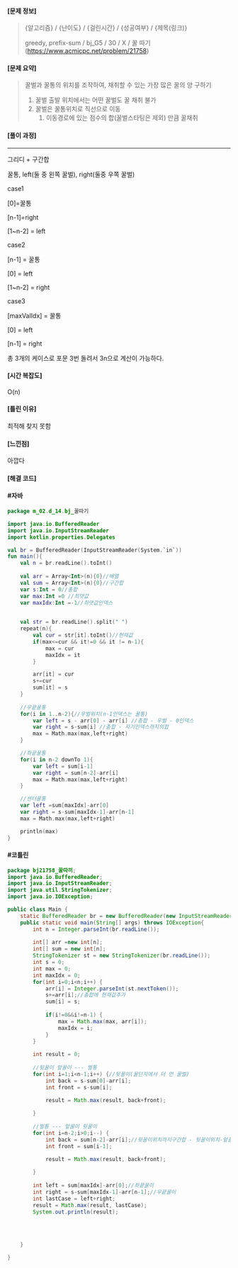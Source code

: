                                                                                                                                                                                                                                                                                                     

#### [문제 정보]
>  {알고리즘} / {난이도} / {걸린시간} / {성공여부} / {제목(링크)}
>
>   greedy, prefix-sum / bj_G5  / 30  / X  / 꿀 따기(https://www.acmicpc.net/problem/21758)

#### [문제 요약]

> 꿀벌과 꿀통의 위치를 조작하여, 채취할 수 있는 가장 많은 꿀의 양 구하기
>
> 1. 꿀벌 출발 위치에서는 어떤 꿀벌도 꿀 채취 불가
> 2. 꿀벌은 꿀통위치로 직선으로 이동
>    1. 이동경로에 있는 점수의 합(꿀벌스타팅은 제외) 만큼 꿀채취

#### [풀이 과정]

---

그리디 + 구간합  

꿀통, left(둘 중 왼쪽 꿀벌), right(둘중 우쪽 꿀벌)



case1

[0]=꿀통

[n-1]=right

[1~n-2] = left



case2

[n-1] = 꿀통

[0] = left

[1~n-2] = right



case3

[maxValIdx] = 꿀통

[0] = left

[n-1] = right



총 3개의 케이스로 포문 3번 돌려서 3n으로 계산이 가능하다.

#### [시간 복잡도]

O(n)

#### [틀린 이유]

최적해 찾지 못함

#### [느낀점]

아깝다

#### [해결 코드]

#### #자바

```kotlin
package m_02.d_14.bj_꿀따기

import java.io.BufferedReader
import java.io.InputStreamReader
import kotlin.properties.Delegates

val br = BufferedReader(InputStreamReader(System.`in`))
fun main(){
    val n = br.readLine().toInt()
    
    val arr = Array<Int>(n){0}//배열
    val sum = Array<Int>(n){0}//구간합
    var s:Int = 0//총합
    var max:Int =0 //최댓값
    var maxIdx:Int =-1//최댓값인덱스
    

    val str = br.readLine().split(" ")
    repeat(n){
        val cur = str[it].toInt()//현재값
        if(max<=cur && it!=0 && it != n-1){
            max = cur
            maxIdx = it
        }

        arr[it] = cur
        s+=cur
        sum[it] = s
    }
    
    //우끝꿀통
    for(i in 1..n-2){//우벌위치(n-1인덱스는 꿀통)
        var left = s - arr[0] - arr[i] //총합 - 우벌 - 0인덱스
        var right = s-sum[i] //총합 - 자기인덱스까지의합
        max = Math.max(max,left+right)
    }

    //좌끝꿀통
    for(i in n-2 downTo 1){
        var left = sum[i-1]
        var right = sum[n-2]-arr[i]
        max = Math.max(max,left+right)
    }

    //센터꿀통
    var left =sum[maxIdx]-arr[0]
    var right = s-sum[maxIdx-1]-arr[n-1]
    max = Math.max(max,left+right)

    println(max)
}
```



#### #코틀린

```java
package bj21758_꿀따끼;
import java.io.BufferedReader;
import java.io.InputStreamReader;
import java.util.StringTokenizer;
import java.io.IOException;

public class Main {
	static BufferedReader br = new BufferedReader(new InputStreamReader(System.in));
	public static void main(String[] args) throws IOException{
		int n = Integer.parseInt(br.readLine());
		
		int[] arr =new int[n];
		int[] sum = new int[n];
		StringTokenizer st = new StringTokenizer(br.readLine());
		int s = 0;
		int max = 0;
		int maxIdx = 0;
		for(int i=0;i<n;i++) {
			arr[i] = Integer.parseInt(st.nextToken());
			s+=arr[i];//총합에 현재값추가
			sum[i] = s;
			
			if(i!=0&&i!=n-1) {
				max = Math.max(max, arr[i]);
				maxIdx = i;
			}
		}
		
		int result = 0;
		
		//뒷꿀이 앞꿀이 --- 벌통
		for(int i=1;i<n-1;i++) {//뒷꿀이(꿀단지에서 더 먼 꿀벌)
			int back = s-sum[0]-arr[i];
			int front = s-sum[i];

			result = Math.max(result, back+front);
			
		}
		
		//벌통 --- 앞꿀이 뒷꿀이
		for(int i=n-2;i>0;i--) {
			int back = sum[n-2]-arr[i];//뒷꿀이위치까지구간합 - 뒷꿀이위치-앞꿀이위치
			int front = sum[i-1];
			
			result = Math.max(result, back+front);

		}
		
		int left = sum[maxIdx]-arr[0];//좌끝꿀이
		int right = s-sum[maxIdx-1]-arr[n-1];//우끝꿀이
		int lastCase = left+right;
		result = Math.max(result, lastCase);
		System.out.println(result);
		
		
		
		
	}

}

```

